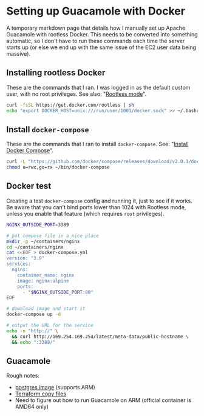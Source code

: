 # Setting up Guacamole with Docker

A temporary markdown page that details how I manually set up Apache Guacamole with rootless Docker. This needs to be converted into something automatic, so I don't have to run these commands each time the server starts up (or else we end up with the same issue of the EC2 user data being massive).

## Installing rootless Docker

These are the commands that I ran. I was logged in as the default custom user, with no root privileges. See also: "[Rootless mode](https://docs.docker.com/engine/security/rootless/)".

```bash
curl -fsSL https://get.docker.com/rootless | sh
echo "export DOCKER_HOST=unix:///run/user/1001/docker.sock" >> ~/.bashrc
```

## Install `docker-compose`

These are the commands that I ran to install `docker-compose`. See: "[Install Docker Compose](https://docs.docker.com/compose/install/)".

```bash
curl -L "https://github.com/docker/compose/releases/download/v2.0.1/docker-compose-$(uname -s)-$(uname -m)" -o ~/bin/docker-compose
chmod u=rwx,go=rx ~/bin/docker-compose
```

## Docker test

Creating a test `docker-compose` config and running it, just to see if it works. Be aware that you can't bind ports lower than 1024 with Rootless mode, unless you enable that feature (which requires `root` privileges).

```bash
NGINX_OUTSIDE_PORT=3389

# put compose file in a nice place
mkdir -p ~/containers/nginx
cd ~/containers/nginx
cat <<EOF > docker-compose.yml
version: "3.9"
services:
  nginx:
    container_name: nginx
    image: nginx:alpine
    ports:
      - "$NGINX_OUTSIDE_PORT:80"
EOF

# download image and start it
docker-compose up -d

# output the URL for the service
echo -n "http://" \
  && curl http://169.254.169.254/latest/meta-data/public-hostname \
  && echo ":3389/"
```

## Guacamole

Rough notes:

- [postgres image](https://hub.docker.com/_/postgres) (supports ARM)
- [Terraform copy files](https://stackoverflow.com/questions/62101009/terraform-copy-upload-files-to-aws-ec2-instance#62101890)
- Need to figure out how to run Guacamole on ARM (official container is AMD64 only)